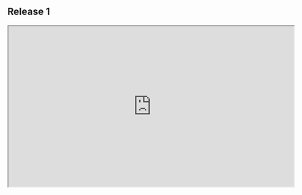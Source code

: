 

## Release 1

<iframe width="640" height="360"
src="https://www.youtube.com/embed/iJTOMWzAreY">
</iframe> 